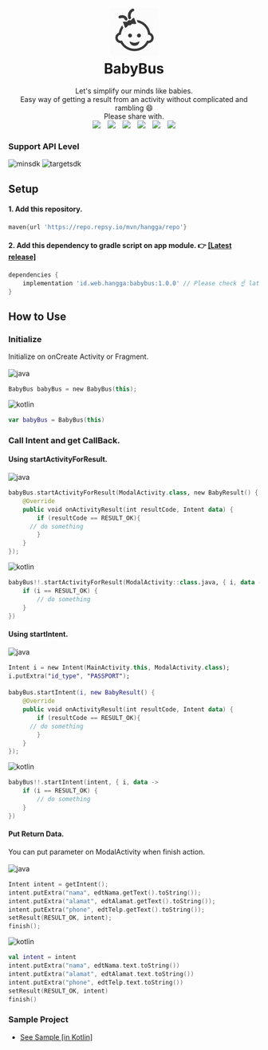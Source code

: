 <h1 align="center"> 
    <img width="100" src="https://github.com/hangga/BabyBus/blob/main/babybus/baby-icon.png?raw=true"/><br/>
    BabyBus
</h1>
<p align="center">Let's simplify our minds like babies.<br/>Easy way of getting a result from an activity without complicated and rambling 😄<br/>
	Please share with.<br/>
<a style="margin: 5px"  target="_blank" href="https://twitter.com/intent/tweet?text=BabyBus&url=https://github.com/hangga/BabyBus&via=TWITTER-HANDLE"><img width="30"  src="https://camo.githubusercontent.com/35b0b8bfbd8840f35607fb56ad0a139047fd5d6e09ceb060c5c6f0a5abd1044c/68747470733a2f2f6564656e742e6769746875622e696f2f537570657254696e7949636f6e732f696d616765732f7376672f747769747465722e737667"/></a> <a style="margin: 5px"  target="_blank" href="https://www.facebook.com/sharer/sharer.php?u=https://github.com/hangga/BabyBus"><img width="30" src="https://camo.githubusercontent.com/8f245234577766478eaf3ee72b0615e99bb9ef3eaa56e1c37f75692811181d5c/68747470733a2f2f6564656e742e6769746875622e696f2f537570657254696e7949636f6e732f696d616765732f7376672f66616365626f6f6b2e737667"/></a> <a style="margin: 5px"  target="_blank" href="https://plus.google.com/share?url=https://github.com/hangga/BabyBus">
<img width="30" src="https://camo.githubusercontent.com/15fdf0cbd71e1ca3db22839bf80a55d246e4a19e4a019021fdf121e2cc193488/68747470733a2f2f6564656e742e6769746875622e696f2f537570657254696e7949636f6e732f696d616765732f7376672f676f6f676c655f706c75732e737667"/></a> <a style="margin: 5px"  target="_blank" href="https://www.linkedin.com/shareArticle?mini=true&url=https://github.com/hangga/BabyBus&title=BabyBus&summary=Easy way of getting a result from an activity without complicated and rambling 😄&source=https://github.com/hangga/BabyBus">
<img width="30" src="https://camo.githubusercontent.com/c8a9c5b414cd812ad6a97a46c29af67239ddaeae08c41724ff7d945fb4c047e5/68747470733a2f2f6564656e742e6769746875622e696f2f537570657254696e7949636f6e732f696d616765732f7376672f6c696e6b6564696e2e737667"/></a> <a style="margin: 5px"  target="_blank" href="https://pinterest.com/pin/create/button/?url=https://github.com/hangga/BabyBus&description=Easy way of getting a result from an activity without complicated and rambling 😄"><img width="30"  src="https://camo.githubusercontent.com/ef99a09dfa010e68c26ec4414631a47bbc1086677227bd97538d051b8b93ae21/68747470733a2f2f6564656e742e6769746875622e696f2f537570657254696e7949636f6e732f696d616765732f7376672f70696e7465726573742e737667"/></a> <a style="margin: 5px"  target="_blank" href="http://www.tumblr.com/share/link?url=https://github.com/hangga/BabyBus&description=Easy way of getting a result from an activity without complicated and rambling 😄"><img width="30" src="https://camo.githubusercontent.com/f47b844e7015760d6fd9c1fb86834af2cf82d215fc9c20c24edc8173c85059a1/68747470733a2f2f6564656e742e6769746875622e696f2f537570657254696e7949636f6e732f696d616765732f7376672f74756d626c722e737667"/></a>
</p>

### Support API Level
![minsdk](https://img.shields.io/badge/Min%20SDK-API%2024-%233DDC84?logo=android) ![targetsdk](https://img.shields.io/badge/Max%20Support-API%2031-%233DDC84?logo=android)

## Setup
#### 1. Add this repository.
```groovy
maven{url 'https://repo.repsy.io/mvn/hangga/repo'}
```

#### 2. Add this dependency to gradle script on app module. 👉 <a href="https://github.com/hangga/BabyBus/releases">[Latest release]</a>
```groovy
dependencies {
    implementation 'id.web.hangga:babybus:1.0.0' // Please check ☝️ latest version
}
```

## How to Use
### Initialize
Initialize on onCreate Activity or Fragment.<br/><br/>
![java](https://img.shields.io/badge/-Java-%23B07119)  
```kotlin
BabyBus babyBus = new BabyBus(this);
```
![kotlin](https://img.shields.io/badge/-Kotlin-%23BA00BB)
```kotlin
var babyBus = BabyBus(this)
```
### Call Intent and get CallBack.
#### Using startActivityForResult.
![java](https://img.shields.io/badge/-Java-%23B07119)
```kotlin
babyBus.startActivityForResult(ModalActivity.class, new BabyResult() {
    @Override
    public void onActivityResult(int resultCode, Intent data) {
        if (resultCode == RESULT_OK){
	  // do something
        }
    }
});
```
![kotlin](https://img.shields.io/badge/-Kotlin-%23BA00BB)
```kotlin
babyBus!!.startActivityForResult(ModalActivity::class.java, { i, data ->
    if (i == RESULT_OK) {
        // do something
    }
})
```
#### Using startIntent.
![java](https://img.shields.io/badge/-Java-%23B07119)  
```kotlin
Intent i = new Intent(MainActivity.this, ModalActivity.class);
i.putExtra("id_type", "PASSPORT");

babyBus.startIntent(i, new BabyResult() {
    @Override
    public void onActivityResult(int resultCode, Intent data) {
        if (resultCode == RESULT_OK){
	  // do something	
        }
    }
});
```
![kotlin](https://img.shields.io/badge/-Kotlin-%23BA00BB)
```kotlin
babyBus!!.startIntent(intent, { i, data ->
    if (i == RESULT_OK) {
        // do something
    }
})
```

#### Put Return Data.   
You can put parameter on ModalActivity when finish action.<br/><br/>
![java](https://img.shields.io/badge/-Java-%23B07119)
```kotlin
Intent intent = getIntent();
intent.putExtra("nama", edtNama.getText().toString());
intent.putExtra("alamat", edtAlamat.getText().toString());
intent.putExtra("phone", edtTelp.getText().toString());
setResult(RESULT_OK, intent);
finish();
```
![kotlin](https://img.shields.io/badge/-Kotlin-%23BA00BB)
```kotlin
val intent = intent
intent.putExtra("nama", edtNama.text.toString())
intent.putExtra("alamat", edtAlamat.text.toString())
intent.putExtra("phone", edtTelp.text.toString())
setResult(RESULT_OK, intent)
finish()
```
### Sample Project
- <a href="https://github.com/hangga/BabySample">See Sample [in Kotlin]</a>
